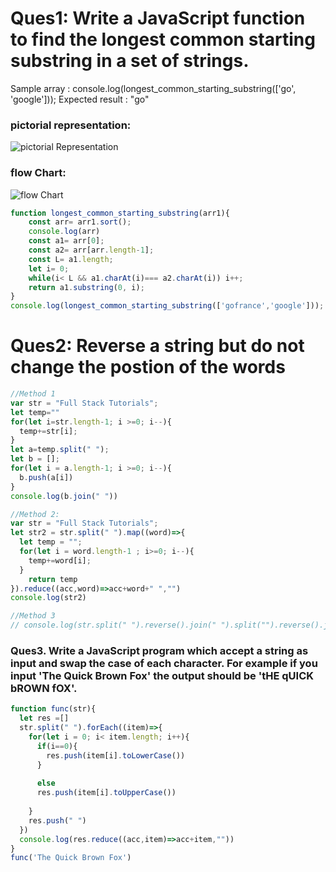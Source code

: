 # Ques1: Write a JavaScript function to find the longest common starting substring in a set of strings.
Sample array : console.log(longest_common_starting_substring(['go', 'google']));
Expected result : "go"

### pictorial representation: 
![pictorial Representation](https://github.com/reshavthkr/javascript_coding_questions/blob/master/strings_questions/longest%20common%20starting%20substring/Screenshot_1.jpg)

### flow Chart: 
![flow Chart](https://github.com/reshavthkr/javascript_coding_questions/blob/master/strings_questions/longest%20common%20starting%20substring/Screenshot_2.jpg)

```javascript
function longest_common_starting_substring(arr1){
    const arr= arr1.sort();
    console.log(arr)
    const a1= arr[0];
    const a2= arr[arr.length-1];
    const L= a1.length;
    let i= 0;
    while(i< L && a1.charAt(i)=== a2.charAt(i)) i++;
    return a1.substring(0, i);
}
console.log(longest_common_starting_substring(['gofrance','google'])); 
```
# Ques2: Reverse a string but do not change the postion of the words

```javascript
//Method 1
var str = "Full Stack Tutorials";
let temp=""
for(let i=str.length-1; i >=0; i--){
  temp+=str[i];
}
let a=temp.split(" ");
let b = [];
for(let i = a.length-1; i >=0; i--){
  b.push(a[i])
}
console.log(b.join(" "))

//Method 2:
var str = "Full Stack Tutorials";
let str2 = str.split(" ").map((word)=>{
  let temp = "";
  for(let i = word.length-1 ; i>=0; i--){
    temp+=word[i];
  }
    return temp
}).reduce((acc,word)=>acc+word+" ","")
console.log(str2)

//Method 3
// console.log(str.split(" ").reverse().join(" ").split("").reverse().join(""))
```
### Ques3. Write a JavaScript program which accept a string as input and swap the case of each character. For example if you input 'The Quick Brown Fox' the output should be 'tHE qUICK bROWN fOX'.
```javascript
function func(str){
  let res =[]
  str.split(" ").forEach((item)=>{
    for(let i = 0; i< item.length; i++){
      if(i==0){
        res.push(item[i].toLowerCase())
      }
      
      else
      res.push(item[i].toUpperCase())
      
    }
    res.push(" ")
  })
  console.log(res.reduce((acc,item)=>acc+item,""))
}
func('The Quick Brown Fox')
```